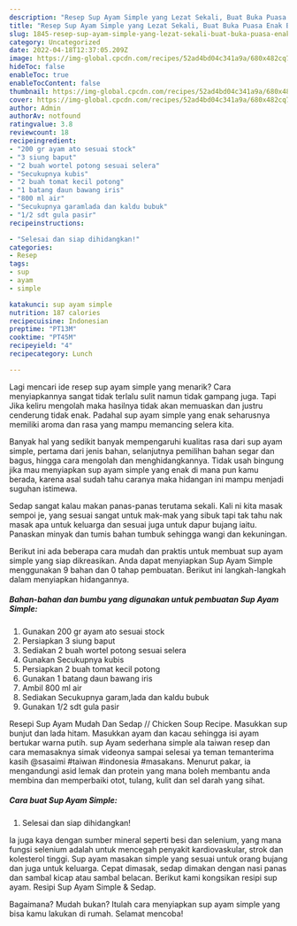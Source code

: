 ```yaml
---
description: "Resep Sup Ayam Simple yang Lezat Sekali, Buat Buka Puasa Enak Banget"
title: "Resep Sup Ayam Simple yang Lezat Sekali, Buat Buka Puasa Enak Banget"
slug: 1845-resep-sup-ayam-simple-yang-lezat-sekali-buat-buka-puasa-enak-banget
category: Uncategorized
date: 2022-04-18T12:37:05.209Z
image: https://img-global.cpcdn.com/recipes/52ad4bd04c341a9a/680x482cq70/sup-ayam-simple-foto-resep-utama.jpg
hideToc: false
enableToc: true
enableTocContent: false
thumbnail: https://img-global.cpcdn.com/recipes/52ad4bd04c341a9a/680x482cq70/sup-ayam-simple-foto-resep-utama.jpg
cover: https://img-global.cpcdn.com/recipes/52ad4bd04c341a9a/680x482cq70/sup-ayam-simple-foto-resep-utama.jpg
author: Admin
authorAv: notfound
ratingvalue: 3.8
reviewcount: 18
recipeingredient:
- "200 gr ayam ato sesuai stock"
- "3 siung baput"
- "2 buah wortel potong sesuai selera"
- "Secukupnya kubis"
- "2 buah tomat kecil potong"
- "1 batang daun bawang iris"
- "800 ml air"
- "Secukupnya garamlada dan kaldu bubuk"
- "1/2 sdt gula pasir"
recipeinstructions:

- "Selesai dan siap dihidangkan!"
categories:
- Resep
tags:
- sup
- ayam
- simple

katakunci: sup ayam simple 
nutrition: 187 calories
recipecuisine: Indonesian
preptime: "PT13M"
cooktime: "PT45M"
recipeyield: "4"
recipecategory: Lunch

---
```



Lagi mencari ide resep sup ayam simple yang menarik? Cara menyiapkannya sangat tidak terlalu sulit namun tidak gampang juga. Tapi Jika keliru mengolah maka hasilnya tidak akan memuaskan dan justru cenderung tidak enak. Padahal sup ayam simple yang enak seharusnya memiliki aroma dan rasa yang mampu memancing selera kita.


Banyak hal yang sedikit banyak mempengaruhi kualitas rasa dari sup ayam simple, pertama dari jenis bahan, selanjutnya pemilihan bahan segar dan bagus, hingga cara mengolah dan menghidangkannya. Tidak usah bingung jika mau menyiapkan sup ayam simple yang enak di mana pun kamu berada, karena asal sudah tahu caranya maka hidangan ini mampu menjadi suguhan istimewa.

Sedap sangat kalau makan panas-panas terutama sekali. Kali ni kita masak sempoi je, yang sesuai sangat untuk mak-mak yang sibuk tapi tak tahu nak masak apa untuk keluarga dan sesuai juga untuk dapur bujang iaitu. Panaskan minyak dan tumis bahan tumbuk sehingga wangi dan kekuningan.


Berikut ini ada beberapa cara mudah dan praktis untuk membuat sup ayam simple yang siap dikreasikan. Anda dapat menyiapkan Sup Ayam Simple menggunakan 9 bahan dan 0 tahap pembuatan. Berikut ini langkah-langkah dalam menyiapkan hidangannya.

<!--inarticleads1-->

##### Bahan-bahan dan bumbu yang digunakan untuk pembuatan Sup Ayam Simple:

1. Gunakan 200 gr ayam ato sesuai stock
1. Persiapkan 3 siung baput
1. Sediakan 2 buah wortel potong sesuai selera
1. Gunakan Secukupnya kubis
1. Persiapkan 2 buah tomat kecil potong
1. Gunakan 1 batang daun bawang iris
1. Ambil 800 ml air
1. Sediakan Secukupnya garam,lada dan kaldu bubuk
1. Gunakan 1/2 sdt gula pasir


Resepi Sup Ayam Mudah Dan Sedap // Chicken Soup Recipe. Masukkan sup bunjut dan lada hitam. Masukkan ayam dan kacau sehingga isi ayam bertukar warna putih. sup Ayam sederhana simple ala taiwan resep dan cara memasaknya simak videonya sampai selesai ya teman temanterima kasih @sasaimi #taiwan #indonesia #masakans. Menurut pakar, ia mengandungi asid lemak dan protein yang mana boleh membantu anda membina dan memperbaiki otot, tulang, kulit dan sel darah yang sihat. 

<!--inarticleads2-->

##### Cara buat Sup Ayam Simple:


1. Selesai dan siap dihidangkan!

Ia juga kaya dengan sumber mineral seperti besi dan selenium, yang mana fungsi selenium adalah untuk mencegah penyakit kardiovaskular, strok dan kolesterol tinggi. Sup ayam masakan simple yang sesuai untuk orang bujang dan juga untuk keluarga. Cepat dimasak, sedap dimakan dengan nasi panas dan sambal kicap atau sambal belacan. Berikut kami kongsikan resipi sup ayam. Resipi Sup Ayam Simple &amp; Sedap. 

Bagaimana? Mudah bukan? Itulah cara menyiapkan sup ayam simple yang bisa kamu lakukan di rumah. Selamat mencoba!
